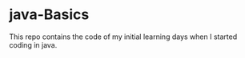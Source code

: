 # java-Basics
This repo contains the code of my initial learning days when I started coding in java.


